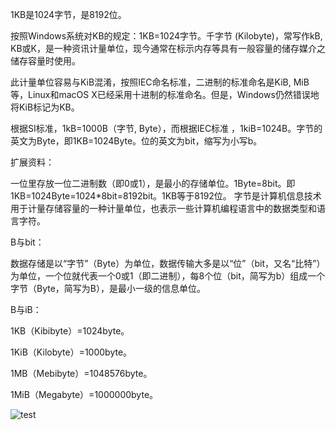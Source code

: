 1KB是1024字节，是8192位。

按照Windows系统对KB的规定：1KB=1024字节。千字节 (Kilobyte)，常写作kB, KB或K，是一种资讯计量单位，现今通常在标示内存等具有一般容量的储存媒介之储存容量时使用。

此计量单位容易与KiB混淆，按照IEC命名标准，二进制的标准命名是KiB, MiB等，Linux和macOS X已经采用十进制的标准命名。但是，Windows仍然错误地将KiB标记为KB。

根据SI标准，1kB=1000B（字节, Byte），而根据IEC标准 ，1kiB=1024B。字节的英文为Byte，即1KB=1024Byte。位的英文为bit，缩写为小写b。



扩展资料：

一位里存放一位二进制数（即0或1），是最小的存储单位。1Byte=8bit。即1KB=1024Byte=1024*8bit=8192bit。1KB等于8192位。
字节是计算机信息技术用于计量存储容量的一种计量单位，也表示一些计算机编程语言中的数据类型和语言字符。

B与bit：

数据存储是以“字节”（Byte）为单位，数据传输大多是以“位”（bit，又名“比特”）为单位，一个位就代表一个0或1（即二进制），每8个位（bit，简写为b）组成一个字节（Byte，简写为B），是最小一级的信息单位。

B与iB：

1KB（Kibibyte）=1024byte。

1KiB（Kilobyte）=1000byte。

1MB（Mebibyte）=1048576byte。

1MiB（Megabyte）=1000000byte。

![test](https://github.com/hehaoyuan/Data-Structure/blob/master/%E5%AD%98%E5%82%A8/zijie.png)
